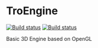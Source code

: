 # TroEngine
[![Build status](https://ci.appveyor.com/api/projects/status/m3lluga340u8kfuk?svg=true)](https://ci.appveyor.com/project/Trodek/troengine)
[![Build status](https://ci.appveyor.com/api/projects/status/m3lluga340u8kfuk/branch/master?svg=true)](https://ci.appveyor.com/project/Trodek/troengine/branch/master)

Basic 3D Engine based on OpenGL

